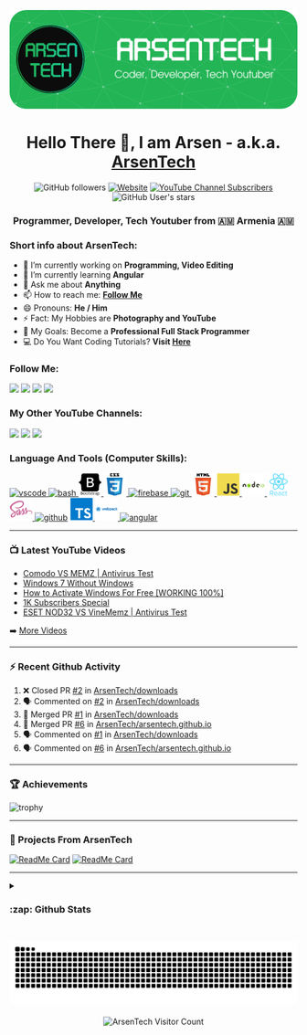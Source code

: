 ![Header](https://github.com/ArsenTech/ArsenTech/blob/main/assets/header-img.png)

<h1 align="center">Hello There 👋, I am Arsen - a.k.a. <a href="https://arsentech.github.io/">ArsenTech</a></h1>

<p align="center">
<img alt="GitHub followers" src="https://img.shields.io/github/followers/ArsenTech?color=blue&label=Followers&logo=Github&logoColor=white&style=for-the-badge">
<a href="https://arsentech.github.io" target="_blank"><img alt="Website" src="https://img.shields.io/website?down_color=dc3545&down_message=Offline&label=Website&style=for-the-badge&up_color=22b455&up_message=Online&url=https%3A%2F%2Farsentech.github.io"></a>
<a href="https://www.youtube.com/channel/UCrtH0g6NE8tW5VIEgDySYtg" target="_blank"><img alt="YouTube Channel Subscribers" src="https://img.shields.io/youtube/channel/subscribers/UCrtH0g6NE8tW5VIEgDySYtg?color=ff0000&style=for-the-badge&logo=youtube"></a>
<img alt="GitHub User's stars" src="https://img.shields.io/github/stars/ArsenTech?color=yellow&logo=github&style=for-the-badge">
</p>

<h3 align="center">Programmer, Developer, Tech Youtuber from 🇦🇲 Armenia 🇦🇲</h3>

### Short info about ArsenTech:
- 🔭 I’m currently working on **Programming, Video Editing**
- 🌱 I’m currently learning **Angular**
- 💬 Ask me about **Anything**
- 📫 How to reach me: **[Follow Me](#follow-me)**
- 😄 Pronouns: **He / Him**
- ⚡ Fact: My Hobbies are **Photography and YouTube**
- 🥅 My Goals: Become a **Professional Full Stack Programmer**
- 💻 Do You Want Coding Tutorials? **Visit [Here](https://www.youtube.com/channel/UCl52C6cFR1McvN1fAdsxdkA)**

### Follow Me:
<a href="https://www.youtube.com/channel/UCrtH0g6NE8tW5VIEgDySYtg" target="_blank"><img src="https://img.shields.io/badge/ArsenTech%20-222222.svg?&style=for-the-badge&logo=YouTube&logoColor=%23FF0000"/></a>
<a href="https://scratch.mit.edu/users/ArsenTech/" target="_blank"><img src="https://img.shields.io/badge/-ArsenTech-222222?style=for-the-badge&logo=scratch&logoColor=orange"></a>
<a href="https://codepen.io/ArsenJS" target="_blank"><img src="https://img.shields.io/badge/-ArsenJS-222222?style=for-the-badge&logo=codepen&logoColor=white"></a>
<a href="https://www.deviantart.com/arsen2005" target="_blank"><img src="https://img.shields.io/badge/-Arsen2005-222222?style=for-the-badge&logo=deviantart&logoColor=05cc46"></a>

### My Other YouTube Channels:
<a href="https://www.youtube.com/channel/UCvLf-YuBTmfSrB47_YARHsA" target="_blank"><img src="https://img.shields.io/badge/ArsenTech%20Shorts-222222.svg?&style=for-the-badge&logo=YouTube&logoColor=%23FF0000"/></a>
<a href="https://www.youtube.com/channel/UChjvr_TFywsE23UPlwd-wFQ" target="_blank"><img src="https://img.shields.io/badge/More%20ArsenTech-222222.svg?&style=for-the-badge&logo=YouTube&logoColor=%23FF0000"/></a>
<a href="https://www.youtube.com/channel/UCl52C6cFR1McvN1fAdsxdkA" target="_blank"><img src="https://img.shields.io/badge/Coding%20With%20ArsenTech-222222.svg?&style=for-the-badge&logo=YouTube&logoColor=%23FF0000"/></a>

### Language And Tools (Computer Skills):
<p align="left"> <a href="https://code.visualstudio.com/" target="_blank" rel="noreferrer"><img src="https://user-images.githubusercontent.com/62609185/97418448-43ae2200-1922-11eb-8906-bb03fdf14932.png" alt="vscode" width="40" height="40"/></a><a href="https://www.gnu.org/software/bash/" target="_blank" rel="noreferrer"> <img src="https://www.vectorlogo.zone/logos/gnu_bash/gnu_bash-icon.svg" alt="bash" width="40" height="40"/> </a> <a href="https://getbootstrap.com" target="_blank" rel="noreferrer"> <img src="https://raw.githubusercontent.com/devicons/devicon/master/icons/bootstrap/bootstrap-plain-wordmark.svg" alt="bootstrap" width="40" height="40"/> </a> <a href="https://www.w3schools.com/css/" target="_blank" rel="noreferrer"> <img src="https://raw.githubusercontent.com/devicons/devicon/master/icons/css3/css3-original-wordmark.svg" alt="css3" width="40" height="40"/> </a> <a href="https://firebase.google.com/" target="_blank" rel="noreferrer"> <img src="https://www.vectorlogo.zone/logos/firebase/firebase-icon.svg" alt="firebase" width="40" height="40"/> </a> <a href="https://git-scm.com/" target="_blank" rel="noreferrer"> <img src="https://www.vectorlogo.zone/logos/git-scm/git-scm-icon.svg" alt="git" width="40" height="40"/> </a> <a href="https://www.w3.org/html/" target="_blank" rel="noreferrer"> <img src="https://raw.githubusercontent.com/devicons/devicon/master/icons/html5/html5-original-wordmark.svg" alt="html5" width="40" height="40"/> </a> <a href="https://developer.mozilla.org/en-US/docs/Web/JavaScript" target="_blank" rel="noreferrer"> <img src="https://raw.githubusercontent.com/devicons/devicon/master/icons/javascript/javascript-original.svg" alt="javascript" width="40" height="40"/> </a> <a href="https://nodejs.org" target="_blank" rel="noreferrer"> <img src="https://raw.githubusercontent.com/devicons/devicon/master/icons/nodejs/nodejs-original-wordmark.svg" alt="nodejs" width="40" height="40"/> </a> <a href="https://reactjs.org/" target="_blank" rel="noreferrer"> <img src="https://raw.githubusercontent.com/devicons/devicon/master/icons/react/react-original-wordmark.svg" alt="react" width="40" height="40"/> </a> <a href="https://sass-lang.com" target="_blank" rel="noreferrer"> <img src="https://raw.githubusercontent.com/devicons/devicon/master/icons/sass/sass-original.svg" alt="sass" width="40" height="40"/> </a> <a href="https://github.com/ArsenTech" target="_blank" rel="noreferrer"><img src="https://cdn.jsdelivr.net/gh/devicons/devicon/icons/github/github-original.svg" alt="github" width="40" height="40"/></a>
  <a href="https://www.typescriptlang.org/" target="_blank" rel="noreferrer"> <img src="https://raw.githubusercontent.com/devicons/devicon/master/icons/typescript/typescript-original.svg" alt="typescript" width="40" height="40"/> </a> <a href="https://webpack.js.org" target="_blank" rel="noreferrer"> <img src="https://raw.githubusercontent.com/devicons/devicon/d00d0969292a6569d45b06d3f350f463a0107b0d/icons/webpack/webpack-original-wordmark.svg" alt="webpack" width="40" height="40"/> </a><a href="https://angular.io" target="_blank" rel="noreferrer"> <img src="https://angular.io/assets/images/logos/angular/angular.svg" alt="angular" width="40" height="40"/> </a></p>

---

### :tv: Latest YouTube Videos

<!-- YOUTUBE:START -->
- [Comodo VS MEMZ | Antivirus Test](https://www.youtube.com/watch?v=beRemB0ByMI)
- [Windows 7 Without Windows](https://www.youtube.com/watch?v=VQYDIGGJOZM)
- [How to Activate Windows For Free [WORKING 100%]](https://www.youtube.com/watch?v=EtZMQBlCXFI)
- [1K Subscribers Special](https://www.youtube.com/watch?v=5EBJ51u7axs)
- [ESET NOD32 VS VineMemz | Antivirus Test](https://www.youtube.com/watch?v=tCEilEoUpAc)
<!-- YOUTUBE:END -->

➡️ [More Videos](https://www.youtube.com/c/ArsenTech)

---

### :zap: Recent Github Activity

<!--START_SECTION:activity-->
1. ❌ Closed PR [#2](https://github.com/ArsenTech/downloads/pull/2) in [ArsenTech/downloads](https://github.com/ArsenTech/downloads)
2. 🗣 Commented on [#2](https://github.com/ArsenTech/downloads/issues/2) in [ArsenTech/downloads](https://github.com/ArsenTech/downloads)
3. 🎉 Merged PR [#1](https://github.com/ArsenTech/downloads/pull/1) in [ArsenTech/downloads](https://github.com/ArsenTech/downloads)
4. 🎉 Merged PR [#6](https://github.com/ArsenTech/arsentech.github.io/pull/6) in [ArsenTech/arsentech.github.io](https://github.com/ArsenTech/arsentech.github.io)
5. 🗣 Commented on [#1](https://github.com/ArsenTech/downloads/issues/1) in [ArsenTech/downloads](https://github.com/ArsenTech/downloads)
6. 🗣 Commented on [#6](https://github.com/ArsenTech/arsentech.github.io/issues/6) in [ArsenTech/arsentech.github.io](https://github.com/ArsenTech/arsentech.github.io)
<!--END_SECTION:activity-->

---

### :trophy: Achievements
![trophy](https://github-profile-trophy.vercel.app/?username=arsentech&margin-w=5&margin-h=5)

---

### 📘 Projects From ArsenTech
[![ReadMe Card](https://github-readme-stats-sigma-five.vercel.app/api/pin/?username=ArsenTech&repo=arsentech.github.io&count_private=true)](https://github.com/ArsenTech/arsentech.github.io)
[![ReadMe Card](https://github-readme-stats-sigma-five.vercel.app/api/pin/?username=ArsenTech&repo=downloads&count_private=true)](https://github.com/ArsenTech/downloads)

---

<details>
  <summary><h3>:zap: Github Stats</h3></summary>
  <img alt="ArsenTech's Github Stats" src="https://github-readme-stats-sigma-five.vercel.app/api?username=ArsenTech&show_icons=true&hide_border=true&theme=vue&count_private=true" />
  <img alt="Top Languages" src="https://github-readme-stats-sigma-five.vercel.app/api/top-langs/?username=ArsenTech&layout=compact&theme=vue&count_private=true" />
  <img alt="Current Streak" src="https://github-readme-streak-stats.herokuapp.com/?user=arsentech&theme=vue" alt="arsentech" />
</details>

![snake gif](https://github.com/ArsenTech/ArsenTech/blob/output/github-contribution-grid-snake.svg)
---

<p align="center">
  <img src="https://profile-counter.glitch.me/ArsenTech/count.svg" alt="ArsenTech Visitor Count" />
</p>
